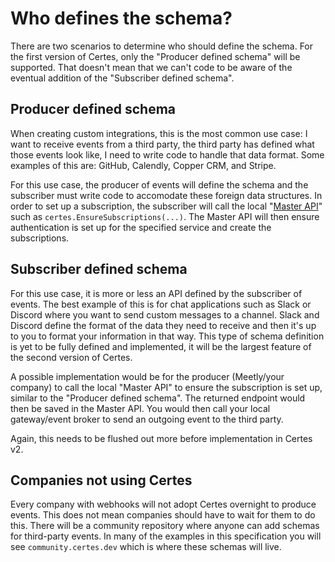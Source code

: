 # Who defines the schema?

There are two scenarios to determine who should define the schema. For the first version of Certes, only the "Producer defined schema" will be supported. That doesn't mean that we can't code to be aware of the eventual addition of the "Subscriber defined schema".

## Producer defined schema

When creating custom integrations, this is the most common use case: I want to receive events from a third party, the third party has defined what those events look like, I need to write code to handle that data format. Some examples of this are: GitHub, Calendly, Copper CRM, and Stripe.

For this use case, the producer of events will define the schema and the subscriber must write code to accomodate these foreign data structures. In order to set up a subscription, the subscriber will call the local "[Master API](#todo)" such as `certes.EnsureSubscriptions(...)`. The Master API will then ensure authentication is set up for the specified service and create the subscriptions.

## Subscriber defined schema

For this use case, it is more or less an API defined by the subscriber of events. The best example of this is for chat applications such as Slack or Discord where you want to send custom messages to a channel. Slack and Discord define the format of the data they need to receive and then it's up to you to format your information in that way. This type of schema definition is yet to be fully defined and implemented, it will be the largest feature of the second version of Certes.

A possible implementation would be for the producer (Meetly/your company) to call the local "Master API" to ensure the subscription is set up, similar to the "Producer defined schema". The returned endpoint would then be saved in the Master API. You would then call your local gateway/event broker to send an outgoing event to the third party.

Again, this needs to be flushed out more before implementation in Certes v2.

## Companies not using Certes

Every company with webhooks will not adopt Certes overnight to produce events. This does not mean companies should have to wait for them to do this. There will be a community repository where anyone can add schemas for third-party events. In many of the examples in this specification you will see `community.certes.dev` which is where these schemas will live.
